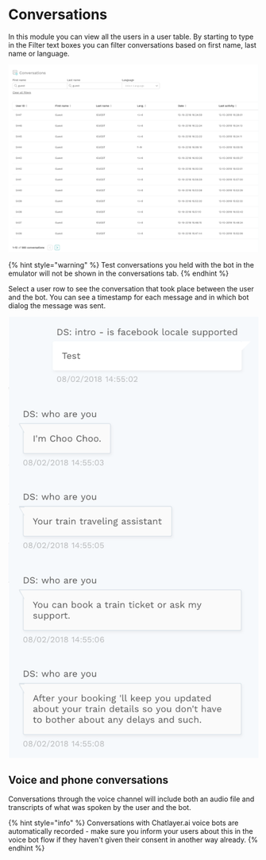 # Conversations

In this module you can view all the users in a user table. By starting to type in the Filter text boxes you can filter conversations based on first name, last name or language.

![](../.gitbook/assets/image%20%28205%29.png)

{% hint style="warning" %}
Test conversations you held with the bot in the emulator will not be shown in the conversations tab.
{% endhint %}

Select a user row to see the conversation that took place between the user and the bot. You can see a timestamp for each message and in which bot dialog the message was sent.

![](../.gitbook/assets/image%20%28117%29.png)

## Voice and phone conversations

Conversations through the voice channel will include both an audio file and transcripts of what was spoken by the user and the bot.

{% hint style="info" %}
Conversations with Chatlayer.ai voice bots are automatically recorded - make sure you inform your users about this in the voice bot flow if they haven't given their consent in another way already.
{% endhint %}


